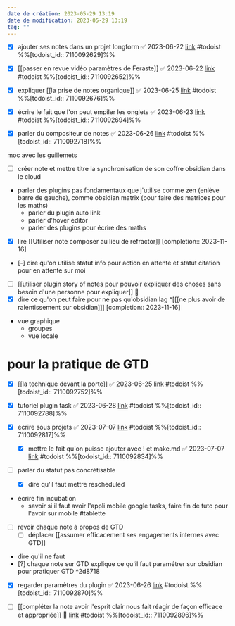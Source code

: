 ```yaml
---
date de création: 2023-05-29 13:19
date de modification: 2023-05-29 13:19
tag: ""
---
```

- [x] ajouter ses notes dans un projet longform ✅ 2023-06-22 [link](https://todoist.com/showTask?id=7110092629) #todoist %%[todoist_id:: 7110092629]%%
- [x] [[passer en revue vidéo paramètres de Feraste]] ✅ 2023-06-22 [link](https://todoist.com/showTask?id=7110092652) #todoist %%[todoist_id:: 7110092652]%%

- [x] expliquer [[la prise de notes organique]] ✅ 2023-06-25 [link](https://todoist.com/showTask?id=7110092676) #todoist %%[todoist_id:: 7110092676]%%
- [x] écrire le fait que l'on peut empiler les onglets ✅ 2023-06-23 [link](https://todoist.com/showTask?id=7110092694) #todoist %%[todoist_id:: 7110092694]%%
- [x] parler du compositeur de notes ✅ 2023-06-26 [link](https://todoist.com/showTask?id=7110092718) #todoist %%[todoist_id:: 7110092718]%%

moc avec les guillemets
- [ ] créer note et mettre titre la synchronisation de son coffre obsidian dans le cloud
- parler des plugins pas fondamentaux que j'utilise comme zen (enlève barre de gauche), comme obsidian matrix (pour faire des matrices pour les maths)
	- parler du plugin auto link
	- parler d'hover editor
	- parler des plugins pour écrire des maths
- [x] lire [[Utiliser note composer au lieu de refractor]]  [completion:: 2023-11-16]
- [-] dire qu'on utilise statut info pour action en attente et statut citation pour en attente sur moi
- [ ] [[utiliser plugin story of notes pour pouvoir expliquer des choses sans besoin d'une personne pour expliquer]] 🔽
- [x] dire ce qu'on peut faire pour ne pas qu'obsidian lag ^[[[ne plus avoir de ralentissement sur obsidian]]]  [completion:: 2023-11-16]
- vue graphique
	- groupes
	- vue locale
# pour la pratique de GTD
- [x] [[la technique devant la porte]] ✅ 2023-06-25 [link](https://todoist.com/showTask?id=7110092752) #todoist %%[todoist_id:: 7110092752]%%
- [x] tutoriel plugin task ✅ 2023-06-28 [link](https://todoist.com/showTask?id=7110092788) #todoist %%[todoist_id:: 7110092788]%%

- [x] écrire sous projets ✅ 2023-07-07 [link](https://todoist.com/showTask?id=7110092817) #todoist %%[todoist_id:: 7110092817]%%
	- [x] mettre le fait qu'on puisse ajouter avec ! et make.md ✅ 2023-07-07 [link](https://todoist.com/showTask?id=7110092834) #todoist %%[todoist_id:: 7110092834]%%
- [ ] parler du statut pas concrétisable 
	- [x] dire qu'il faut mettre rescheduled
- écrire fin incubation
	- savoir si il faut avoir l'appli mobile google tasks, faire fin de tuto pour l'avoir sur mobile #tablette 
- [ ] revoir chaque note à propos de GTD 
	- [ ] déplacer [[assumer efficacement ses engagements internes avec GTD]] 
- dire qu'il ne faut 
- [?] chaque note sur GTD explique ce qu'il faut paramétrer sur obsidian pour pratiquer GTD ^2d8718

- [x] regarder paramètres du plugin ✅ 2023-06-26 [link](https://todoist.com/showTask?id=7110092870) #todoist %%[todoist_id:: 7110092870]%%

- [ ] [[compléter la note avoir l'esprit clair nous fait réagir de façon efficace et appropriée]] 🔽  [link](https://todoist.com/showTask?id=7110092896) #todoist %%[todoist_id:: 7110092896]%%